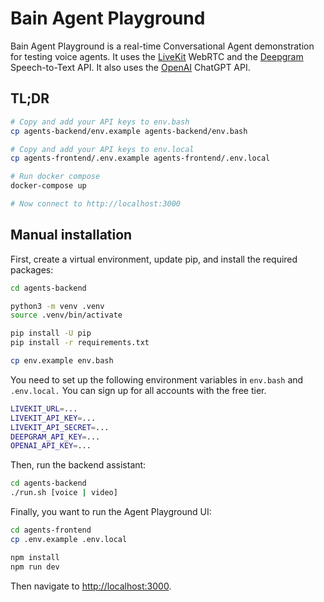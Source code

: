 # Bain Agent Playground

Bain Agent Playground is a real-time Conversational Agent demonstration for testing voice agents. It uses the [LiveKit](https://livekit.io) WebRTC and the [Deepgram](https://deepgram.com) Speech-to-Text API. It also uses the [OpenAI](https://openai.com/) ChatGPT API.

## TL;DR

```bash
# Copy and add your API keys to env.bash
cp agents-backend/env.example agents-backend/env.bash 

# Copy and add your API keys to env.local
cp agents-frontend/.env.example agents-frontend/.env.local

# Run docker compose
docker-compose up

# Now connect to http://localhost:3000
```

## Manual installation

First, create a virtual environment, update pip, and install the required packages:

```bash
cd agents-backend

python3 -m venv .venv
source .venv/bin/activate

pip install -U pip
pip install -r requirements.txt

cp env.example env.bash
```

You need to set up the following environment variables in `env.bash` and `.env.local.` You can sign up for all accounts with the free tier.

```bash
LIVEKIT_URL=...
LIVEKIT_API_KEY=...
LIVEKIT_API_SECRET=...
DEEPGRAM_API_KEY=...
OPENAI_API_KEY=...
```

Then, run the backend assistant:

```bash
cd agents-backend
./run.sh [voice | video]
```

Finally, you want to run the Agent Playground UI:

```bash
cd agents-frontend
cp .env.example .env.local

npm install
npm run dev
```

Then navigate to <http://localhost:3000>.
